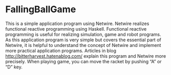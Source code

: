 # FallingBallGame
This is a simple application program using Netwire. Netwire realizes functional reactive programming using Haskell. Functional reactive programming is useful for realizing simulation, game and robot programs. As this application program is very simple but covers the essential part of Netwire, it is helpful to understand the concept of Netwire and implement more practical application programs.
Articles in blog http://bitterharvest.hatenablog.com/ explain this program and Netwire more precisely.
When playing game, you can move the racket by pushing “A” or “D” key.
